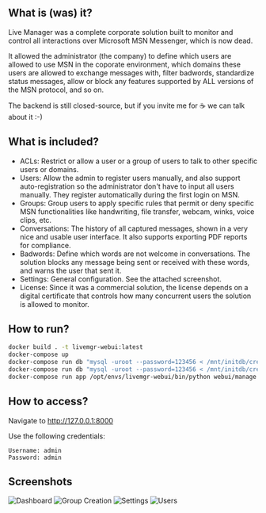## What is (was) it?

Live Manager was a complete corporate solution built to monitor and control all interactions over Microsoft MSN Messenger, which is now dead.

It allowed the administrator (the company) to define which users are allowed to use MSN in the coporate environment, which domains these users are allowed to exchange messages with, filter badwords, standardize status messages, allow or block any features supported by ALL versions of the MSN protocol, and so on.

The backend is still closed-source, but if you invite me for ☕  we can talk about it :-)

## What is included?

- ACLs: Restrict or allow a user or a group of users to talk to other specific users or domains.
- Users: Allow the admin to register users manually, and also support auto-registration so the administrator don't have to input all users manually. They register automatically during the first login on MSN.
- Groups: Group users to apply specific rules that permit or deny specific MSN functionalities like handwriting, file transfer, webcam, winks, voice clips, etc.
- Conversations: The history of all captured messages, shown in a very nice and usable user interface. It also supports exporting PDF reports for compliance.
- Badwords: Define which words are not welcome in conversations. The solution blocks any message being sent or received with these words, and warns the user that sent it.
- Settings: General configuration. See the attached screenshot.
- License: Since it was a commercial solution, the license depends on a digital certificate that controls how many concurrent users the solution is allowed to monitor.

## How to run?

```sh
docker build . -t livemgr-webui:latest
docker-compose up
docker-compose run db "mysql -uroot --password=123456 < /mnt/initdb/create_schema.sql"
docker-compose run db "mysql -uroot --password=123456 < /mnt/initdb/create_tables.sql"
docker-compose run app /opt/envs/livemgr-webui/bin/python webui/manage.py syncdb --noinput --settings=settings_example
````

## How to access?

Navigate to http://127.0.0.1:8000

Use the following credentials:

	Username: admin
	Password: admin

## Screenshots

![Dashboard](/screenshots/dashboard.png?raw=true "Dashboard")
![Group Creation](/screenshots/groups-creation.png?raw=true "Group Creation")
![Settings](/screenshots/settings.png?raw=true "Settings")
![Users](/screenshots/users.png?raw=true "Users")

